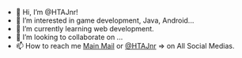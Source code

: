 - 👋 Hi, I’m @HTAJnr!
- 👀 I’m interested in game development, Java, Android...
- 🌱 I’m currently learning web development.
- 💞️ I’m looking to collaborate on ...
- 📫 How to reach me [Main Mail](htajnrfuture@gmail.com) or [@HTAJnr](https://github.com/HTAJnr) => on All Social Medias.

<!---
HTAJnr/HTAJnr is a ✨ special ✨ repository because its `README.md` (this file) appears on your GitHub profile.
You can click the Preview link to take a look at your changes.
--->
